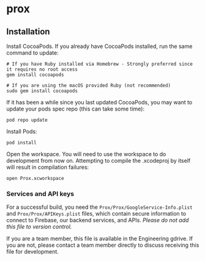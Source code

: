 # prox

## Installation
Install CocoaPods. If you already have CocoaPods installed, run the same
command to update:

    # If you have Ruby installed via Homebrew - Strongly preferred since it requires no root access
    gem install cocoapods 
    
    # If you are using the macOS provided Ruby (not recommended)
    sudo gem install cocoapods

If it has been a while since you last updated CocoaPods, you may want to update
your pods spec repo (this can take some time):

    pod repo update

Install Pods:

    pod install

Open the workspace. You will need to use the workspace to do development from
now on. Attempting to compile the .xcodeproj by itself will result in
compilation failures:

    open Prox.xcworkspace

### Services and API keys
For a successful build, you need the `Prox/Prox/GoogleService-Info.plist` and
`Prox/Prox/APIKeys.plist` files, which contain secure information to connect
to Firebase, our backend services, and APIs. *Please do not add this file to
version control.*

If you are a team member, this file is available in the Engineering gdrive. If
you are not, please contact a team member directly to discuss receiving this
file for development.
